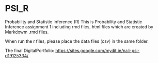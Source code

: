 # PSI_R
Probability and Statistic Inference   (R)
This is Probability and Statistic Inference assignment 1 including rmd files, html files which are created by Markdowm .rmd files.

When run the r files, please place the data files (csv) in the same folder.

The final DigitalPortfolio: https://sites.google.com/mydit.ie/nali-psi-d19125334/
